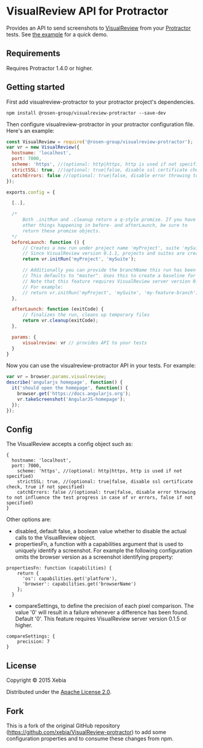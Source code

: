 # VisualReview API for Protractor
Provides an API to send screenshots to [VisualReview](https://github.com/xebia/VisualReview) from your [Protractor](https://github.com/angular/protractor) tests. See [the example](example-project/README.md) for a quick demo.

## Requirements
Requires Protractor 1.4.0 or higher.

## Getting started
First add visualreview-protractor to your protractor project's dependencies.

```shell
npm install @rosen-group/visualreview-protractor --save-dev
```

Then configure visualreview-protractor in your protractor configuration file. Here's an example:

```javascript
const VisualReview = require('@rosen-group/visualreview-protractor');
var vr = new VisualReview({
  hostname: 'localhost',
  port: 7000,
  scheme: 'https', //(optional: http|https, http is used if not specified)
  strictSSL: true, //(optional: true|false, disable ssl certificate check, true if not specified)
  catchErrors: false //(optional: true|false, disable error throwing to not influence the test progress in case of vr errors, false if not specified)
});

exports.config = {

  [..],

  /*
      Both .initRun and .cleanup return a q-style promise. If you have some
      other things happening in before- and afterLaunch, be sure to
      return these promise objects.
  */
  beforeLaunch: function () {
      // Creates a new run under project name 'myProject', suite 'mySuite'.
      // Since VisualReview version 0.1.1, projects and suites are created on the fly.
      return vr.initRun('myProject', 'mySuite');

      // Additionally you can provide the branchName this run has been initiated on.
      // This defaults to "master". Uses this to create a baseline for a specific feature branch
      // Note that this feature requires VisualReview server version 0.1.5 or higher.
      // For example:
      // return vr.initRun('myProject', 'mySuite', 'my-feature-branch');
  },

  afterLaunch: function (exitCode) {
      // finalizes the run, cleans up temporary files
      return vr.cleanup(exitCode);
  },

  params: {
      visualreview: vr // provides API to your tests
  }
}
```

Now you can use the visualreview-protractor API in your tests. For example:

```javascript
var vr = browser.params.visualreview;
describe('angularjs homepage', function() {
  it('should open the homepage', function() {
    browser.get('https://docs.angularjs.org');
    vr.takeScreenshot('AngularJS-homepage');
  });
});
```

## Config

The VisualReview accepts a config object such as:

```
{
  hostname: 'localhost',
  port: 7000,
    scheme: 'https', //(optional: http|https, http is used if not specified)
    strictSSL: true, //(optional: true|false, disable ssl certificate check, true if not specified)
    catchErrors: false //(optional: true|false, disable error throwing to not influence the test progress in case of vr errors, false if not specified)
}
```

Other options are:

* disabled, default false, a boolean value whether to disable the actual calls to the VisualReview object.
* propertiesFn, a function with a capabilities argument that is used to uniquely identify a screenshot. For example the following configuration omits the browser version as a screenshot identifying property:

```
propertiesFn: function (capabilities) {
    return {
      'os': capabilities.get('platform'),
      'browser': capabilities.get('browserName')
    };
  }
```

* compareSettings, to define the precision of each pixel comparison. The value '0' will result in a failure whenever a difference has been found. Default '0'. This feature requires VisualReview server version 0.1.5 or higher.

```
compareSettings: {
    precision: 7
}
```

## License
Copyright © 2015 Xebia

Distributed under the [Apache License 2.0](http://http://www.apache.org/licenses/LICENSE-2.0).

## Fork
This is a fork of the original GitHub repository (https://github.com/xebia/VisualReview-protractor) to add some configuration properties and to consume these changes from npm.
